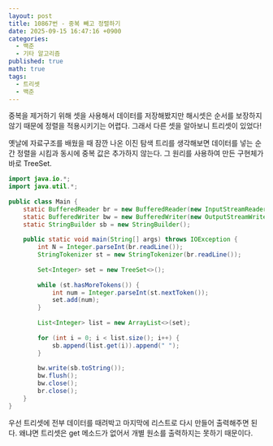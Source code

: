 ```yaml
---
layout: post
title: 10867번 - 중복 빼고 정렬하기
date: 2025-09-15 16:47:16 +0900
categories:
  - 백준
  - 기타 알고리즘
published: true
math: true
tags:
  - 트리셋
  - 백준
---
```

중복을 제거하기 위해 셋을 사용해서 데이터를 저장해봤지만 해시셋은 순서를 보장하지 않기 때문에 정렬을 적용시키기는 어렵다. 그래서 다른 셋을 알아보니 트리셋이 있었다!

옛날에 자료구조를 배웠을 때 잠깐 나온 이진 탐색 트리를 생각해보면 데이터를 넣는 순간 정렬을 시킴과 동시에 중복 값은 추가하지 않는다. 그 원리를 사용하여 만든 구현체가 바로 TreeSet.

```java
import java.io.*;  
import java.util.*;  
  
public class Main {  
    static BufferedReader br = new BufferedReader(new InputStreamReader(System.in));  
    static BufferedWriter bw = new BufferedWriter(new OutputStreamWriter(System.out));  
    static StringBuilder sb = new StringBuilder();  
  
    public static void main(String[] args) throws IOException {  
        int N = Integer.parseInt(br.readLine());  
        StringTokenizer st = new StringTokenizer(br.readLine());  
  
        Set<Integer> set = new TreeSet<>();  
  
        while (st.hasMoreTokens()) {  
            int num = Integer.parseInt(st.nextToken());  
            set.add(num);  
        }  
  
        List<Integer> list = new ArrayList<>(set);  
  
        for (int i = 0; i < list.size(); i++) {  
            sb.append(list.get(i)).append(" ");  
        }  
  
        bw.write(sb.toString());  
        bw.flush();  
        bw.close();  
        br.close();  
    }  
}
```

우선 트리셋에 전부 데이터를 때려박고 마지막에 리스트로 다시 만들어 출력해주면 된다. 왜냐면 트리셋은 get 메소드가 없어서 개별 원소를 출력하지는 못하기 때문이다.
